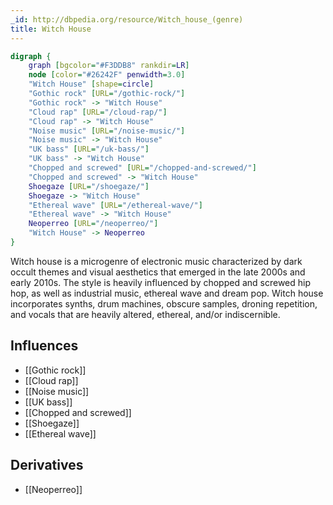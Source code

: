 ```yaml
---
_id: http://dbpedia.org/resource/Witch_house_(genre)
title: Witch House
---
```


```dot
digraph {
	graph [bgcolor="#F3DDB8" rankdir=LR]
	node [color="#26242F" penwidth=3.0]
	"Witch House" [shape=circle]
	"Gothic rock" [URL="/gothic-rock/"]
	"Gothic rock" -> "Witch House"
	"Cloud rap" [URL="/cloud-rap/"]
	"Cloud rap" -> "Witch House"
	"Noise music" [URL="/noise-music/"]
	"Noise music" -> "Witch House"
	"UK bass" [URL="/uk-bass/"]
	"UK bass" -> "Witch House"
	"Chopped and screwed" [URL="/chopped-and-screwed/"]
	"Chopped and screwed" -> "Witch House"
	Shoegaze [URL="/shoegaze/"]
	Shoegaze -> "Witch House"
	"Ethereal wave" [URL="/ethereal-wave/"]
	"Ethereal wave" -> "Witch House"
	Neoperreo [URL="/neoperreo/"]
	"Witch House" -> Neoperreo
}
```

Witch house is a microgenre of electronic music characterized by dark occult themes and visual aesthetics that emerged in the late 2000s and early 2010s. The style is heavily influenced by chopped and screwed hip hop, as well as industrial music, ethereal wave and dream pop. Witch house incorporates synths, drum machines, obscure samples, droning repetition, and vocals that are heavily altered, ethereal, and/or indiscernible.

## Influences

- [[Gothic rock]]
- [[Cloud rap]]
- [[Noise music]]
- [[UK bass]]
- [[Chopped and screwed]]
- [[Shoegaze]]
- [[Ethereal wave]]

## Derivatives

- [[Neoperreo]]
